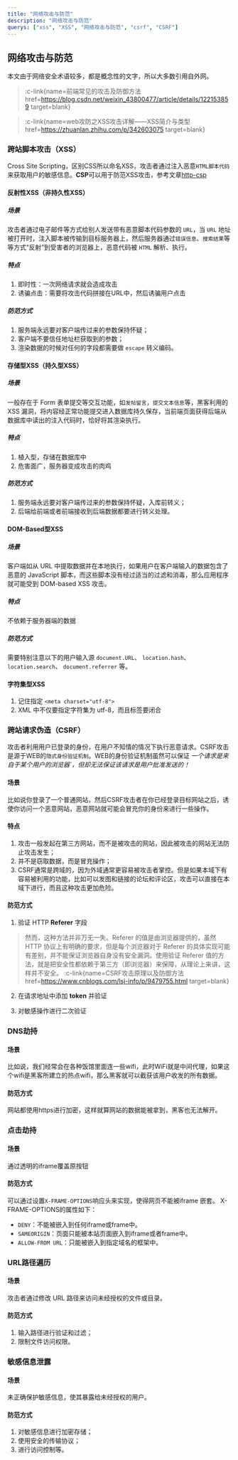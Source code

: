 ```yaml
---
title: "网络攻击与防范"
description: "网络攻击与防范"
querys: ["xss", "XSS", "网络攻击与防范", "csrf", "CSRF"]
---
```


## 网络攻击与防范

本文由于网络安全术语较多，都是概念性的文字，所以大多数引用自外网。

> :c-link{name=前端常见的攻击及防御方法 href=https://blog.csdn.net/weixin_43800477/article/details/122153859 target=blank}

> :c-link{name=web攻防之XSS攻击详解——XSS简介与类型 href=https://zhuanlan.zhihu.com/p/342603075 target=blank}

### 跨站脚本攻击（XSS）

Cross Site Scripting，区别CSS所以命名XSS，攻击者通过注入恶意`HTML脚本代码`来获取用户的敏感信息。**CSP**可以用于防范XSS攻击，参考文章[http-csp](/articles/http#csp)

#### 反射性XSS（非持久性XSS）

##### 场景

攻击者通过电子邮件等方式给别人发送带有恶意脚本代码参数的 `URL`，当 `URL` 地址被打开时，注入脚本被传输到目标服务器上，然后服务器通过`错误信息`、`搜索结果`等等方式“反射”到受害者的浏览器上，恶意代码被 `HTML` 解析、执行。

##### 特点

1. 即时性：一次网络请求就会造成攻击
2. 诱骗点击：需要将攻击代码拼接在URL中，然后诱骗用户点击

##### 防范方式

1. 服务端永远要对客户端传过来的参数保持怀疑；
2. 客户端不要信任地址栏获取到的参数；
3. 渲染数据的时候对任何的字段都需要做 `escape` 转义编码。

#### 存储型XSS（持久型XSS）

##### 场景

一般存在于 Form 表单提交等交互功能，如`发帖留言`，`提交文本信息`等，黑客利用的 XSS 漏洞，将内容经正常功能提交进入数据库持久保存，当前端页面获得后端从数据库中读出的注入代码时，恰好将其渲染执行。

##### 特点

1. 植入型，存储在数据库中
2. 危害面广，服务器变成攻击的肉鸡

##### 防范方式

1. 服务端永远要对客户端传过来的参数保持怀疑，入库前转义；
2. 后端给前端或者前端接收到后端数据都要进行转义处理。

#### DOM-Based型XSS

##### 场景

客户端如从 URL 中提取数据并在本地执行，如果用户在客户端输入的数据包含了恶意的 JavaScript 脚本，而这些脚本没有经过适当的过滤和消毒，那么应用程序就可能受到 DOM-based XSS 攻击。

##### 特点

不依赖于服务器端的数据

##### 防范方式

需要特别注意以下的用户输入源 `document.URL`、 `location.hash`、 `location.search`、 `document.referrer` 等。

#### 字符集型XSS

1. 记住指定 `<meta charset="utf-8">`
2. XML 中不仅要指定字符集为 utf-8，而且标签要闭合

### 跨站请求伪造（CSRF）

攻击者利用用户已登录的身份，在用户不知情的情况下执行恶意请求。CSRF攻击是源于WEB的`隐式身份验证机制`。WEB的身份验证机制虽然可以保证 _一个请求是来自于某个用户的浏览器`，但却无法保证该请求是用户批准发送的！_

#### 场景

比如说你登录了一个普通网站，然后CSRF攻击者在你已经登录目标网站之后，诱使你访问一个恶意网站，恶意网站就可能会冒充你的身份来进行一些操作。

#### 特点

1. 攻击一般发起在第三方网站，而不是被攻击的网站，因此被攻击的网站无法防止攻击发生；
2. 并不是窃取数据，而是冒充操作；
3. CSRF通常是跨域的，因为外域通常更容易被攻击者掌控。但是如果本域下有容易被利用的功能，比如可以发图和链接的论坛和评论区，攻击可以直接在本域下进行，而且这种攻击更加危险。

#### 防范方式

1. 验证 HTTP **Referer** 字段

> 然而，这种方法并非万无一失。Referer 的值是由浏览器提供的，虽然 HTTP 协议上有明确的要求，但是每个浏览器对于 Referer 的具体实现可能有差别，并不能保证浏览器自身没有安全漏洞。使用验证 Referer 值的方法，就是把安全性都依赖于第三方（即浏览器）来保障，从理论上来讲，这样并不安全。
> :c-link{name=CSRF攻击原理以及防御方法 href=https://www.cnblogs.com/lsj-info/p/9479755.html target=blank}

2. 在请求地址中添加 **token** 并验证

3. 对敏感操作进行二次验证

### DNS劫持

#### 场景

比如说，我们经常会在各种饭馆里面连一些wifi，此时WiFi就是中间代理，如果这个wifi是黑客所建立的热点wifi，那么黑客就可以截获该用户收发的所有数据。

#### 防范方式

网站都使用https进行加密，这样就算网站的数据能被拿到，黑客也无法解开。

### 点击劫持

#### 场景

通过透明的iframe覆盖原按钮

#### 防范方式

可以通过设置`X-FRAME-OPTIONS`响应头来实现，使得网页不能被iframe 嵌套。
X-FRAME-OPTIONS的属性如下：

- `DENY`：不能被嵌入到任何iframe或frame中。
- `SAMEORIGIN`：页面只能被本站页面嵌入到iframe或者frame中。
- `ALLOW-FROM URL`：只能被嵌入到指定域名的框架中。

### URL路径遍历

#### 场景

攻击者通过修改 URL 路径来访问未经授权的文件或目录。

#### 防范方式

1. 输入路径进行验证和过滤；
2. 限制文件访问权限。

### 敏感信息泄露

#### 场景

未正确保护敏感信息，使其暴露给未经授权的用户。

#### 防范方式

1. 对敏感信息进行加密存储；
2. 使用安全的传输协议；
3. 进行访问控制等。
